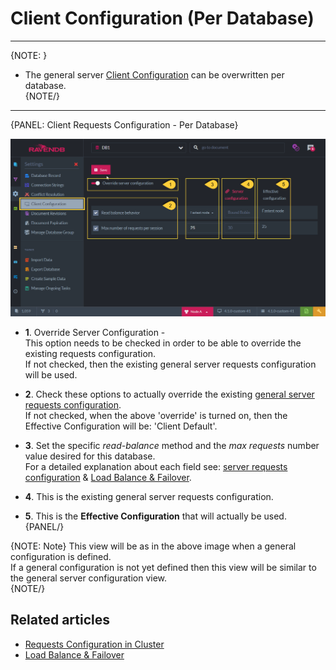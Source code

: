 ﻿# Client Configuration (Per Database)
---

{NOTE: }

* The general server [Client Configuration](../../../studio/server/client-configuration) can be overwritten per database.  
{NOTE/}

---

{PANEL: Client Requests Configuration - Per Database}

![Figure 1. Client Configuration Per Database](images/client-configuration-database-1.png "Specific Client Configuration Per Database")

* **1**. Override Server Configuration -  
      This option needs to be checked in order to be able to override the existing requests configuration.  
      If not checked, then the existing general server requests configuration will be used.  

* **2**. Check these options to actually override the existing [general server requests configuration](../../../studio/server/client-configuration).  
      If not checked, when the above 'override' is turned on, then the Effective Configuration will be: 'Client Default'.  

* **3**. Set the specific _read-balance_ method and the _max requests_ number value desired for this database.  
      For a detailed explanation about each field see: [server requests configuration](../../../studio/server/client-configuration) 
      & [Load Balance & Failover](../../../client-api/configuration/load-balance-and-failover).  

* **4**. This is the existing general server requests configuration.  

* **5**. This is the **Effective Configuration** that will actually be used.  
{PANEL/}

{NOTE: Note}
This view will be as in the above image when a general configuration is defined.  
If a general configuration is not yet defined then this view will be similar to the general server configuration view.  
{NOTE/}

## Related articles

- [Requests Configuration in Cluster](../../../studio/server/client-configuration)
- [Load Balance & Failover](../../../client-api/configuration/load-balance-and-failover)

